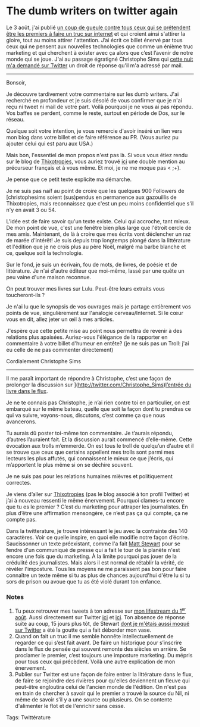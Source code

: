 # The dumb writers on twitter again

Le 3 août, j'ai publié [un coup de gueule contre tous ceux qui se prétendent être les premiers à faire un truc sur internet](/2009/08/03/the-dumb-writers-on-twitter/) et qui croient ainsi s'attirer la gloire, tout au moins attirer l'attention. J’ai écrit ce billet énervé par tous ceux qui ne pensent aux nouvelles technologies que comme un énième truc marketing et qui cherchent à exister avec ça alors que c’est l’avenir de notre monde qui se joue. J'ai au passage égratigné Christophe Sims qui [cette nuit m'a demandé sur Twitter](http://twitter.com/Christophe_Sims/statuses/3593049081) un droit de réponse qu'il m'a adressé par mail.

---

Bonsoir,

Je découvre tardivement votre commentaire sur les dumb writers. J'ai recherché en profondeur et je suis désolé de vous confirmer que je n'ai reçu ni tweet ni mail de votre part. Voilà pourquoi je ne vous ai pas répondu. Vos baffes se perdent, comme le reste, surtout en période de Dos, sur le réseau.

Quelque soit votre intention, je vous remercie d'avoir inséré un lien vers mon blog dans votre billet et de faire référence au PR. (Vous auriez pu ajouter celui qui est paru aux USA.)

Mais bon, l'essentiel de mon propos n'est pas là. Si vous vous étiez rendu sur le blog de [Thixotropies](http://thixotropies.blogspot.com/), vous auriez trouvé [ici](http://thixotropies.blogspot.com/2009/07/publier-sous-twitter.html) une double mention au précurseur français et à vous même. Et moi, je ne me moque pas &lt; ;+).

Je pense que ce petit texte explicite ma démarche.

Je ne suis pas naïf au point de croire que les quelques 900 Followers de [christophesims soient (sus)pendus en permanence aux gazouillis de Thixotropies, mais reconnaissez que c'est un peu moins confidentiel que s'il n'y en avait 3 ou 54.

L'idée est de faire savoir qu'un texte existe. Celui qui accroche, tant mieux. De mon point de vue, c'est une fenêtre bien plus large que l'étroit cercle de mes amis. Maintenant, de là à croire que mes écrits vont déclencher un raz de marée d'intérêt! Je suis depuis trop longtemps plongé dans la littérature et l'édition que je ne crois plus au père Noël, malgré ma barbe blanche et ce, quelque soit la technologie.

Sur le fond, je suis un écrivain, fou de mots, de livres, de poésie et de littérature. Je n'ai d'autre éditeur que moi-même, lassé par une quête un peu vaine d'une maison reconnue.

On peut trouver mes livres sur Lulu. Peut-être leurs extraits vous toucheront-ils ?

Je n'ai lu que le synopsis de vos ouvrages mais je partage entièrement vos points de vue, singulièrement sur l'analogie cerveau/Internet. Si le cœur vous en dit, allez jeter un œil à mes articles.

J'espère que cette petite mise au point nous permettra de revenir à des relations plus apaisées. Auriez-vous l'élégance de la rapporter en commentaire à votre billet d'humeur en entête? (je ne suis pas un Troll: j'ai eu celle de ne pas commenter directement)

Cordialement
Christophe Sims

---

Il me paraît important de répondre à Christophe, c’est une façon de prolonger la discussion sur ](http://twitter.com/Christophe_Sims)[l’entrée du livre dans le flux](/2009/08/26/le-livre-echappera-pas-aux-flux/).

Je ne te connais pas Christophe, je n’ai rien contre toi en particulier, on est embarqué sur le même bateau, quelle que soit la façon dont tu prendras ce qui va suivre, voyons-nous, discutons, c’est comme ça que nous avancerons.

Tu aurais dû poster toi-même ton commentaire. Je t’aurais répondu, d’autres l’auraient fait. Et la discussion aurait commencé d’elle-même. Cette évocation aux trolls m’emmerde. On est tous le troll de quelqu’un d’autre et il se trouve que ceux que certains appellent mes trolls sont parmi mes lecteurs les plus affutés, qui connaissent le mieux ce que j’écris, qui m’apportent le plus même si on se déchire souvent.

Je ne suis pas pour les relations humaines mièvres et politiquement correctes.

Je viens d’aller sur [Thixotropies](http://thixotropies.blogspot.com/) (pas le blog associé à ton profil Twitter) et j’ai à nouveau ressenti le même énervement. Pourquoi clames-tu encore que tu es le premier ? C’est du marketing pour attraper les journalistes. En plus d’être une affirmation mensongère, ce n’est pas ça qui compte, ça ne compte pas.

Dans la twitterature, je trouve intéressant le jeu avec la contrainte des 140 caractères. Voir ce quelle inspire, en quoi elle modifie notre façon d’écrire. Saucissonner un texte préexistant, comme l'a fait [Matt Stewart](http://www.thefrenchrev.com/) pour se fendre d'un communiqué de presse qui a fait le tour de la planète n'est encore une fois que du marketing. À la limite pourquoi pas jouer de la crédulité des journalistes. Mais alors il est normal de rétablir la vérité, de révéler l'imposture. Tous les moyens ne me paraissent pas bon pour faire connaître un texte même si tu as plus de chances aujourd'hui d'être lu si tu sors de prison ou avoue que tu as été violé durant ton enfance.

### Notes

1. Tu peux retrouver mes tweets à ton adresse sur [mon lifestream du 1<sup>er</sup> août](/2009/08/01/tweets-du-samedi-01-aout-2009/). Aussi directement sur Twitter [ici](http://twitter.com/crouzet/status/3075460575) et [ici](http://twitter.com/crouzet/status/3075471770). Ton absence de réponse suite au coup, 15 jours plus tôt, de Stewart [dont je m'étais aussi moqué sur Twitter](http://twitter.com/crouzet/status/2651186115) a été la goutte qui a fait déborder mon vase.
2. Quand on fait un truc il me semble honnête intellectuellement de regarder ce qui s’est fait avant. De faire un historique pour s’inscrire dans le flux de pensée qui souvent remonte des siècles en arrière. Se proclamer le premier, c’est toujours une imposture marketing. Du mépris pour tous ceux qui précèdent. Voilà une autre explication de mon énervement.
3. Publier sur Twitter est une façon de faire entrer la littérature dans le flux, de faire se rejoindre des rivières pour qu'elles deviennent un fleuve qui peut-être engloutira celui de l'ancien monde de l'édition. On n'est pas en train de chercher à savoir qui le premier a trouvé la source du Nil, ni même de savoir s'il y a une source ou plusieurs. On se contente d'alimenter le flot et de l'enrichir sans cesse.

Tags: Twittérature